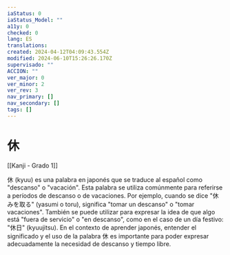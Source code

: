 ```yaml
---
iaStatus: 0
iaStatus_Model: ""
a11y: 0
checked: 0
lang: ES
translations: 
created: 2024-04-12T04:09:43.554Z
modified: 2024-06-10T15:26:26.170Z
supervisado: ""
ACCION: ""
ver_major: 0
ver_minor: 2
ver_rev: 3
nav_primary: []
nav_secondary: []
tags: []
---
```

# 休

[[Kanji - Grado 1]]

休 (kyuu) es una palabra en japonés que se traduce al español como "descanso" o "vacación". Esta palabra se utiliza comúnmente para referirse a períodos de descanso o de vacaciones. Por ejemplo, cuando se dice "休みを取る" (yasumi o toru), significa "tomar un descanso" o "tomar vacaciones". También se puede utilizar para expresar la idea de que algo está "fuera de servicio" o "en descanso", como en el caso de un día festivo: "休日" (kyuujitsu). En el contexto de aprender japonés, entender el significado y el uso de la palabra 休 es importante para poder expresar adecuadamente la necesidad de descanso y tiempo libre.
